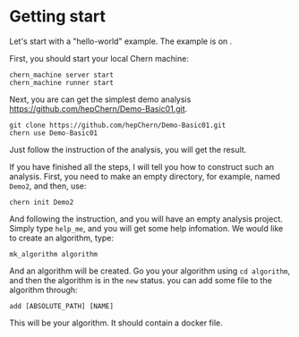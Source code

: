 # Getting start
Let's start with a "hello-world" example.
The example is on .

First, you should start your local Chern machine:
```
chern_machine server start
chern_machine runner start
```

Next, you are can get the simplest demo analysis https://github.com/hepChern/Demo-Basic01.git.
```
git clone https://github.com/hepChern/Demo-Basic01.git
chern use Demo-Basic01
```
Just follow the instruction of the analysis,
you will get the result.

If you have finished all the steps, I will tell you how to construct such an analysis.
First, you need to make an empty directory, for example, named `Demo2`, and then, use:
```
chern init Demo2
```
And following the instruction, and you will have an empty analysis project.
Simply type `help_me`, and you will get some help infomation.
We would like to create an algorithm, type:
```
mk_algorithm algorithm
```
And an algorithm will be created.
Go you your algorithm using `cd algorithm`,
and then the algorithm is in the `new` status.
you can add some file to the algorithm through:
```
add [ABSOLUTE_PATH] [NAME]
```
This will be your algorithm.
It should contain a docker file.
